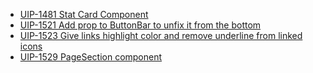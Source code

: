 - [UIP-1481 Stat Card Component](https://jira.pingidentity.com/browse/UIP-1481)
- [UIP-1521 Add prop to ButtonBar to unfix it from the bottom](https://jira.pingidentity.com/browse/UIP-1521)
- [UIP-1523 Give links highlight color and remove underline from linked icons](https://jira.pingidentity.com/browse/UIP-1523)
- [UIP-1529 PageSection component](https://jira.pingidentity.com/browse/UIP-1529)
